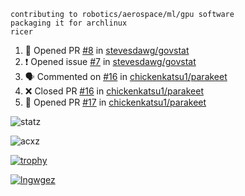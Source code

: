 ```
contributing to robotics/aerospace/ml/gpu software
packaging it for archlinux
ricer
```

<!--START_SECTION:activity-->
1. 💪 Opened PR [#8](https://github.com/stevesdawg/govstat/pull/8) in [stevesdawg/govstat](https://github.com/stevesdawg/govstat)
2. ❗️ Opened issue [#7](https://github.com/stevesdawg/govstat/issues/7) in [stevesdawg/govstat](https://github.com/stevesdawg/govstat)
3. 🗣 Commented on [#16](https://github.com/chickenkatsu1/parakeet/issues/16) in [chickenkatsu1/parakeet](https://github.com/chickenkatsu1/parakeet)
4. ❌ Closed PR [#16](https://github.com/chickenkatsu1/parakeet/pull/16) in [chickenkatsu1/parakeet](https://github.com/chickenkatsu1/parakeet)
5. 💪 Opened PR [#17](https://github.com/chickenkatsu1/parakeet/pull/17) in [chickenkatsu1/parakeet](https://github.com/chickenkatsu1/parakeet)
<!--END_SECTION:activity-->


![statz](https://github-readme-stats.vercel.app/api?username=acxz&include_all_commits=true&show_icons=true)

<p><img align="center" src="https://github-readme-streak-stats.herokuapp.com/?user=acxz&" alt="acxz" /></p>

[![trophy](https://github-profile-trophy.vercel.app/?username=acxz)](https://github.com/ryo-ma/github-profile-trophy)

[![lngwgez](https://github-readme-stats.vercel.app/api/top-langs/?username=acxz&layout=compact)](https://github.com/acxz/github-readme-stats)

